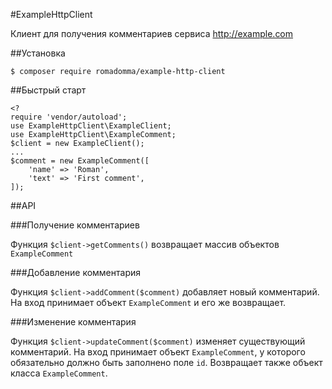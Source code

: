 #ExampleHttpClient

Клиент для получения комментариев сервиса http://example.com

##Установка

`$ composer require romadomma/example-http-client`

##Быстрый старт

```
<? 
require 'vendor/autoload';
use ExampleHttpClient\ExampleClient;
use ExampleHttpClient\ExampleComment;
$client = new ExampleClient();
...
$comment = new ExampleComment([
    'name' => 'Roman', 
    'text' => 'First comment', 
]);
```

##API

###Получение комментариев

Функция `$client->getComments()` возвращает массив объектов `ExampleComment`

###Добавление комментария

Функция `$client->addComment($comment)` добавляет новый комментарий. На вход принимает объект `ExampleComment` и его же возвращает.

###Изменение комментария

Функция `$client->updateComment($comment)` изменяет существующий комментарий. На вход принимает объект `ExampleComment`, у которого обязательно должно быть заполнено поле `id`. Возвращает также объект класса `ExampleComment`.
